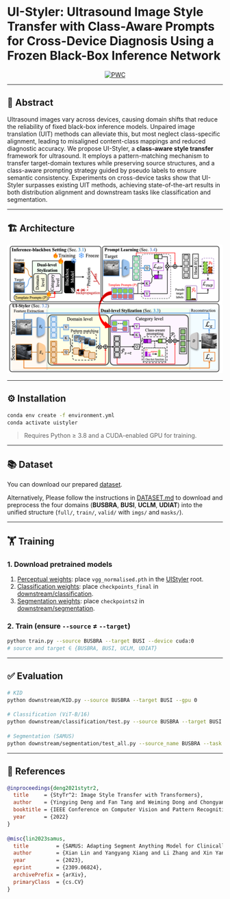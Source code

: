 # UI-Styler: Ultrasound Image Style Transfer with Class-Aware Prompts for Cross-Device Diagnosis Using a Frozen Black-Box Inference Network

<div align="center">

<!-- [![PWC](https://img.shields.io/badge/PDF-blue)]()
[![PWC](https://img.shields.io/badge/Supp-7DCBFF)]()
[![PWC](https://img.shields.io/badge/ArXiv-b31b1b)]() -->
[![PWC](https://img.shields.io/badge/Project%20Page-0047ab)](https://nycu-acm.github.io/UIStyler/website/)
<!-- [![PWC](https://img.shields.io/badge/Presentation-ff0000)]() -->
<!-- [![PWC](https://img.shields.io/badge/Bibtex-CB8CEA)](#citation) -->

</div>

---

## 🧪 Abstract

Ultrasound images vary across devices, causing domain shifts that reduce the reliability of fixed black-box inference models. Unpaired image translation (UIT) methods can alleviate this, but most neglect class-specific alignment, leading to misaligned content-class mappings and reduced diagnostic accuracy. We propose UI-Styler, a **class-aware style transfer** framework for ultrasound. It employs a pattern-matching mechanism to transfer target-domain textures while preserving source structures, and a class-aware prompting strategy guided by pseudo labels to ensure semantic consistency. Experiments on cross-device tasks show that UI-Styler surpasses existing UIT methods, achieving state-of-the-art results in both distribution alignment and downstream tasks like classification and segmentation.

---

## 🏗️ Architecture

<p align="center">
  <img src="Fig2.png" alt="UI-Styler Architecture" width="820">
</p>

---

## ⚙️ Installation

```bash
conda env create -f environment.yml
conda activate uistyler
```

> Requires Python ≥ 3.8 and a CUDA-enabled GPU for training.

---

## 📚 Dataset
You can download our prepared [dataset](https://drive.google.com/file/d/17uikIjUHcr4H6pFL41CYIvFzPB-t7Mo-/view?usp=sharing).  

Alternatively, Please follow the instructions in [DATASET.md](https://github.com/nycu-acm/UIStyler/tree/main/dataset/DATASET.md) to download and preprocess the four domains (**BUSBRA**, **BUSI**, **UCLM**, **UDIAT**) into the unified structure (`full/`, `train/`, `valid/` with `imgs/` and `masks/`).

---

## 🏋️ Training

### 1. Download pretrained models
1. [Perceptual weights](https://drive.google.com/file/d/1MlfIkZaDewn5LexCY8mHKN4qiOOXvI0b/view?usp=sharing): place `vgg_normalised.pth` in the [UIStyler](https://github.com/nycu-acm/UIStyler/tree/main) root.
2. [Classification weights](https://drive.google.com/file/d/11xn8s2UEdw6KQicdktqFL5xS2zm1u0MS/view?usp=sharing): place `checkpoints_final` in [downstream/classification](https://github.com/nycu-acm/UIStyler/tree/main/downstream/classification).
3. [Segmentation weights](https://drive.google.com/file/d/1wgWn9c7P71dZrVJv7_DG-aulu4jyvQZm/view?usp=sharing): place `checkpoints2` in [downstream/segmentation](https://github.com/nycu-acm/UIStyler/tree/main/downstream/segmentation).

### 2. Train (ensure `--source` ≠ `--target`)

```bash
python train.py --source BUSBRA --target BUSI --device cuda:0
# source and target ∈ {BUSBRA, BUSI, UCLM, UDIAT}
```

---

## ✅ Evaluation

```bash
# KID
python downstream/KID.py --source BUSBRA --target BUSI --gpu 0

# Classification (ViT-B/16)
python downstream/classification/test.py --source BUSBRA --target BUSI --device cuda:0

# Segmentation (SAMUS)
python downstream/segmentation/test_all.py --source_name BUSBRA --task BUSI
```

---

## 📎 References

```bibtex
@inproceedings{deng2021stytr2,
  title     = {StyTr^2: Image Style Transfer with Transformers},
  author    = {Yingying Deng and Fan Tang and Weiming Dong and Chongyang Ma and Xingjia Pan and Lei Wang and Changsheng Xu},
  booktitle = {IEEE Conference on Computer Vision and Pattern Recognition (CVPR)},
  year      = {2022}
}

@misc{lin2023samus,
  title         = {SAMUS: Adapting Segment Anything Model for Clinically-Friendly and Generalizable Ultrasound Image Segmentation},
  author        = {Xian Lin and Yangyang Xiang and Li Zhang and Xin Yang and Zengqiang Yan and Li Yu},
  year          = {2023},
  eprint        = {2309.06824},
  archivePrefix = {arXiv},
  primaryClass  = {cs.CV}
}
```
